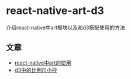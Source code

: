 # react-native-art-d3
介绍react-native中art模块以及和d3搭配使用的方法

## 文章

- [react-native中art的使用](docs/react-native-art)
- [d3中的比例尺小抄](docs/d3-scale)
